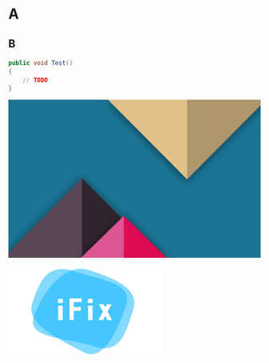 # A

## B

```c#
public void Test()
{
    // TODO
}
```

![Place](./Pic/Place.jpg)

![Logo](./Pic/logo.png)